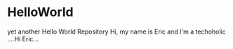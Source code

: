 # HelloWorld
yet another Hello World Repository
Hi, my name is Eric and I'm a techoholic
....Hi Eric...
